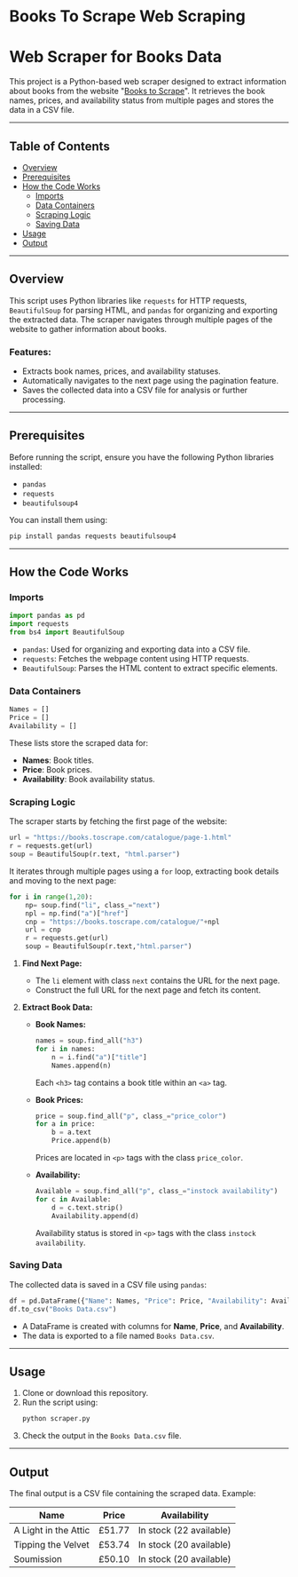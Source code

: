# Books To Scrape Web Scraping

# Web Scraper for Books Data

This project is a Python-based web scraper designed to extract information about books from the website "[Books to Scrape](https://books.toscrape.com)". It retrieves the book names, prices, and availability status from multiple pages and stores the data in a CSV file.

---

## Table of Contents
- [Overview](#overview)
- [Prerequisites](#prerequisites)
- [How the Code Works](#how-the-code-works)
  - [Imports](#imports)
  - [Data Containers](#data-containers)
  - [Scraping Logic](#scraping-logic)
  - [Saving Data](#saving-data)
- [Usage](#usage)
- [Output](#output)

---

## Overview
This script uses Python libraries like `requests` for HTTP requests, `BeautifulSoup` for parsing HTML, and `pandas` for organizing and exporting the extracted data. The scraper navigates through multiple pages of the website to gather information about books.

### Features:
- Extracts book names, prices, and availability statuses.
- Automatically navigates to the next page using the pagination feature.
- Saves the collected data into a CSV file for analysis or further processing.

---

## Prerequisites
Before running the script, ensure you have the following Python libraries installed:
- `pandas`
- `requests`
- `beautifulsoup4`

You can install them using:
```bash
pip install pandas requests beautifulsoup4
```

---

## How the Code Works

### Imports
```python
import pandas as pd
import requests
from bs4 import BeautifulSoup
```
- `pandas`: Used for organizing and exporting data into a CSV file.
- `requests`: Fetches the webpage content using HTTP requests.
- `BeautifulSoup`: Parses the HTML content to extract specific elements.

### Data Containers
```python
Names = []
Price = []
Availability = []
```
These lists store the scraped data for:
- **Names**: Book titles.
- **Price**: Book prices.
- **Availability**: Book availability status.

### Scraping Logic
The scraper starts by fetching the first page of the website:
```python
url = "https://books.toscrape.com/catalogue/page-1.html"
r = requests.get(url)
soup = BeautifulSoup(r.text, "html.parser")
```

It iterates through multiple pages using a `for` loop, extracting book details and moving to the next page:
```python
for i in range(1,20):
    np= soup.find("li", class_="next")
    npl = np.find("a")["href"]
    cnp = "https://books.toscrape.com/catalogue/"+npl
    url = cnp
    r = requests.get(url)
    soup = BeautifulSoup(r.text,"html.parser")
```
1. **Find Next Page:**
   - The `li` element with class `next` contains the URL for the next page.
   - Construct the full URL for the next page and fetch its content.

2. **Extract Book Data:**
   - **Book Names:**
     ```python
     names = soup.find_all("h3")
     for i in names:
         n = i.find("a")["title"]
         Names.append(n)
     ```
     Each `<h3>` tag contains a book title within an `<a>` tag.
   
   - **Book Prices:**
     ```python
     price = soup.find_all("p", class_="price_color")
     for a in price:
         b = a.text
         Price.append(b)
     ```
     Prices are located in `<p>` tags with the class `price_color`.
   
   - **Availability:**
     ```python
     Available = soup.find_all("p", class_="instock availability")
     for c in Available:
         d = c.text.strip()
         Availability.append(d)
     ```
     Availability status is stored in `<p>` tags with the class `instock availability`.

### Saving Data
The collected data is saved in a CSV file using `pandas`:
```python
df = pd.DataFrame({"Name": Names, "Price": Price, "Availability": Availability})
df.to_csv("Books Data.csv")
```
- A DataFrame is created with columns for **Name**, **Price**, and **Availability**.
- The data is exported to a file named `Books Data.csv`.

---

## Usage
1. Clone or download this repository.
2. Run the script using:
   ```bash
   python scraper.py
   ```
3. Check the output in the `Books Data.csv` file.

---

## Output
The final output is a CSV file containing the scraped data. Example:

| Name                                | Price   | Availability          |
|-------------------------------------|---------|-----------------------|
| A Light in the Attic                | £51.77 | In stock (22 available) |
| Tipping the Velvet                  | £53.74 | In stock (20 available) |
| Soumission                          | £50.10 | In stock (20 available) |






















